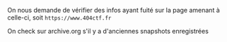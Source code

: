 On nous demande de vérifier des infos ayant fuité sur la page amenant à celle-ci, soit `https://www.404ctf.fr`

On check sur archive.org s'il y a d'anciennes snapshots enregistrées
